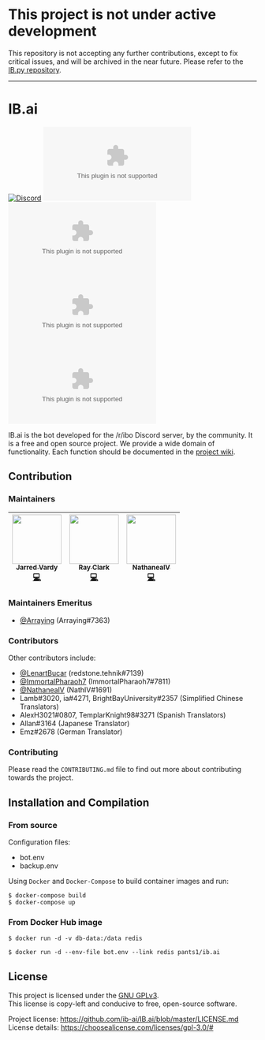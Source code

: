 # This project is not under active development
This repository is not accepting any further contributions, except to fix critical issues, and will be archived in the near future. 
Please refer to the [IB.py repository](https://github.com/ib-ai/ib.py).

---

# IB.ai

[![Discord](https://img.shields.io/discord/230296179991248896?color=7289DA&label=discord&style=flat-square)](https://discord.gg/IBO) [![Current Version](https://img.shields.io/github/v/tag/ib-ai/IB.ai?label=version&style=flat-square)](https://hub.docker.com/r/pants1/ib.ai/tags) [![Docker Pulls](https://img.shields.io/docker/pulls/pants1/ib.ai?style=flat-square)](https://hub.docker.com/r/pants1/ib.ai) [![Docker Build](https://img.shields.io/docker/cloud/build/pants1/ib.ai?style=flat-square)](https://cloud.docker.com/repository/docker/pants1/ib.ai/builds) [![Repo License](https://img.shields.io/github/license/ib-ai/IB.ai?style=flat-square)](https://github.com/ib-ai/IB.ai/blob/master/LICENSE.md)

IB.ai is the bot developed for the /r/ibo Discord server, by the community.
It is a free and open source project. We provide a wide domain of functionality. 
Each function should be documented in the [project wiki](https://github.com/ib-ai/IB.ai/wiki).

## Contribution

### Maintainers

<!-- ALL-MAINTAINERS-LIST -->
| [<img src="https://avatars3.githubusercontent.com/u/31592255?s=460&v=4" width="100px;"/><br /><sub><b>Jarred Vardy</b></sub>](https://vardy.dev/ "pants#0422")<br />[💻](https://github.com/ib-ai/IB.ai/commits?author=vardy "Code") | [<img src="https://cdn.discordapp.com/avatars/194811522793340929/882de32ae697c8ac7f6f51e666684338.png?size=1024" width="100px;"/><br /><sub><b>Ray Clark</b></sub>](https://github.com/raynichc "kallak#4644")<br />[💻](https://github.com/ib-ai/IB.ai/commits?author=raynichc "Code") | [<img src="https://cdn.discordapp.com/avatars/246531809049837570/b2c1407534bff7c8762a814d346cb52e.png?size=1024" width="100px;"/><br /><sub><b>NathanealV</b></sub>](https://github.com/NathanealV "NathIV#1691")<br />[💻](https://github.com/ib-ai/IB.ai/commits?author=raynichc "Code") |
| :---: | :---: | :---: |
<!-- END ALL-MAINTAINERS-LIST -->

### Maintainers Emeritus
 - [@Arraying](https://github.com/Arraying) (Arraying#7363)

### Contributors

Other contributors include:
 - [@LenartBucar](https://github.com/LenartBucar/) (redstone.tehnik#7139)
 - [@ImmortalPharaoh7](https://github.com/ImmortalPharaoh7/) (ImmortalPharaoh7#7811)
 - [@NathanealV](https://github.com/NathanealV) (NathIV#1691)
 - Lamb#3020, ia#4271, BrightBayUniversity#2357 (Simplified Chinese Translators)
 - AlexH3021#0807, TemplarKnight98#3271 (Spanish Translators)
 - Allan#3164 (Japanese Translator)
 - Emz#2678 (German Translator)

### Contributing

Please read the `CONTRIBUTING.md` file to find out more about contributing towards the project.

## Installation and Compilation

### From source

Configuration files:
 - bot.env
 - backup.env

Using `Docker` and `Docker-Compose` to build container images and run:    
```
$ docker-compose build
$ docker-compose up
```

### From Docker Hub image

```
$ docker run -d -v db-data:/data redis

$ docker run -d --env-file bot.env --link redis pants1/ib.ai
```

## License

This project is licensed under the [GNU GPLv3](https://www.gnu.org/licenses/gpl.html).    
This license is copy-left and conducive to free, open-source software.

Project license: https://github.com/ib-ai/IB.ai/blob/master/LICENSE.md    
License details: https://choosealicense.com/licenses/gpl-3.0/#
